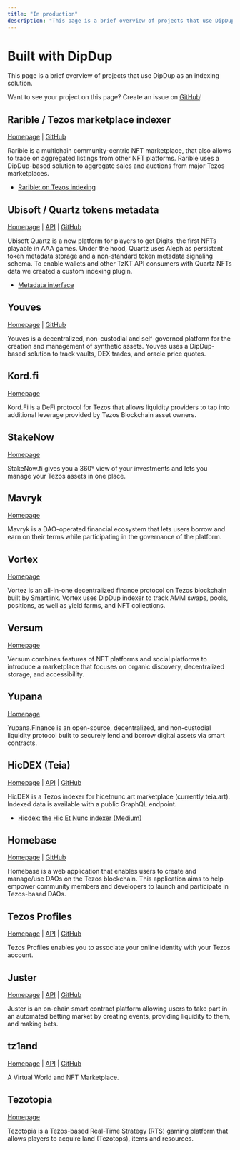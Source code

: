 ```yaml
---
title: "In production"
description: "This page is a brief overview of projects that use DipDup as an indexing solution."
---
```


# Built with DipDup

This page is a brief overview of projects that use DipDup as an indexing solution.

Want to see your project on this page? Create an issue on [GitHub](https://github.com/dipdup-io/dipdup/issues)!

## Rarible / Tezos marketplace indexer

[Homepage](https://rarible.com/) | [GitHub](https://github.com/rarible/tezos-marketplace-indexer)

Rarible is a multichain community-centric NFT marketplace, that also allows to trade on aggregated listings from other NFT platforms. Rarible uses a DipDup-based solution to aggregate sales and auctions from major Tezos marketplaces.

* [Rarible: on Tezos indexing](https://rarible.com/blog/tezos-post-mortem)

## Ubisoft / Quartz tokens metadata

[Homepage](https://quartz.ubisoft.com/) | [API](https://quartz.dipdup.net/v1/graphql) | [GitHub](https://github.com/dipdup-io/quartz-metadata)

Ubisoft Quartz is a new platform for players to get Digits, the first NFTs playable in AAA games. Under the hood, Quartz uses Aleph as persistent token metadata storage and a non-standard token metadata signaling schema. To enable wallets and other TzKT API consumers with Quartz NFTs data we created a custom indexing plugin.

* [Metadata interface](../5.advanced/4.metadata-interface.md)

## Youves

[Homepage](https://app.youves.com/) | [GitHub](https://github.com/youves-com/youves-indexer)

Youves is a decentralized, non-custodial and self-governed platform for the creation and management of synthetic assets. Youves uses a DipDup-based solution to track vaults, DEX trades, and oracle price quotes.

## Kord.fi

[Homepage](https://kord.fi/)

Kord.Fi is a DeFi protocol for Tezos that allows liquidity providers to tap into additional leverage provided by Tezos Blockchain asset owners.

## StakeNow

[Homepage](https://stakenow.fi/)

StakeNow.fi gives you a 360° view of your investments and lets you manage your Tezos assets in one place.

## Mavryk

[Homepage](https://mavryk.finance/)

Mavryk is a DAO-operated financial ecosystem that lets users borrow and earn on their terms while participating in the governance of the platform.

## Vortex

[Homepage](https://app.vortex.network/)

Vortez is an all-in-one decentralized finance protocol on Tezos blockchain built by Smartlink. Vortex uses DipDup indexer to track AMM swaps, pools, positions, as well as yield farms, and NFT collections.

## Versum

[Homepage](https://versum.xyz/)

Versum combines features of NFT platforms and social platforms to introduce a marketplace that focuses on organic discovery, decentralized storage, and accessibility.

## Yupana

[Homepage](https://yupana.finance/)

Yupana.Finance is an open-source, decentralized, and non-custodial liquidity protocol built to securely lend and borrow digital assets via smart contracts.

## HicDEX (Teia)

[Homepage](https://hicdex.com/) | [API](https://api.hicdex.com/graphiql/) | [GitHub](https://github.com/hicdex/hicdex)

HicDEX is a Tezos indexer for hicetnunc.art marketplace (currently teia.art). Indexed data is available with a public GraphQL endpoint.

* [Hicdex: the Hic Et Nunc indexer (Medium)](https://leonnicholls.medium.com/hicdex-the-hic-et-nunc-indexer-bd45f27a228f)

## Homebase

[Homepage](https://tezos-homebase.io/) | [GitHub](https://github.com/dOrgTech/homebase-app)

Homebase is a web application that enables users to create and manage/use DAOs on the Tezos blockchain. This application aims to help empower community members and developers to launch and participate in Tezos-based DAOs.

## Tezos Profiles

[Homepage](https://tzprofiles.com/) | [API](https://dipdup.net/sandbox.html?service=tzprofiles) | [GitHub](https://github.com/spruceid/tzprofiles)

Tezos Profiles enables you to associate your online identity with your Tezos account.

## Juster

[Homepage](https://app.juster.fi) | [API](https://dipdup.net/sandbox.html?service=juster) | [GitHub](https://github.com/juster-finance/juster-dipdup)

Juster is an on-chain smart contract platform allowing users to take part in an automated betting market by creating events, providing liquidity to them, and making bets.

## tz1and

[Homepage](https://www.tz1and.com/) | [API](https://indexer.tz1and.com/v1/graphql) | [GitHub](https://github.com/tz1and/tezland-indexer)

A Virtual World and NFT Marketplace.

## Tezotopia

[Homepage](https://tezotopia.com/)

Tezotopia is a Tezos-based Real-Time Strategy (RTS) gaming platform that allows players to acquire land (Tezotops), items and resources.
